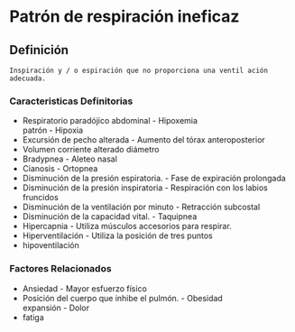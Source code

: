 # Patrón de respiración ineficaz
## Definición
	Inspiración y / o espiración que no proporciona una ventil ación adecuada.

### Caracteristicas Definitorias
- Respiratorio paradójico abdominal  - Hipoxemia  
 patrón  - Hipoxia  
- Excursión de pecho alterada  - Aumento del tórax 
anteroposterior  
- Volumen corriente alterado   diámetro  
- Bradypnea  - Aleteo nasal  
- Cianosis  - Ortopnea  
- Disminución de la presión 
espiratoria.  - Fase de expiración prolongada  
- Disminución de la presión 
inspiratoria  - Respiración con los labios 
fruncidos  
- Disminución de la ventilación por 
minuto  - Retracción subcostal  
- Disminución de la capacidad vital.  - Taquipnea  
- Hipercapnia  - Utiliza músculos accesorios para 
respirar.  
- Hiperventilación  - Utiliza la posición de tres puntos   
- hipoventilación

### Factores Relacionados
- Ansiedad  - Mayor esfuerzo físico  
- Posición del cuerpo que inhibe el 
pulmón.  - Obesidad  
 expansión  - Dolor  
- fatiga

